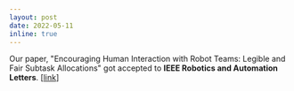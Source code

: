 ```yaml
---
layout: post
date: 2022-05-11
inline: true
---
```


Our paper, "Encouraging Human Interaction with Robot Teams: Legible and Fair Subtask Allocations" got accepted to <b>IEEE Robotics and Automation Letters</b>. [[link](https://ieeexplore-ieee-org.ezproxy.lib.vt.edu/document/9772933)]
